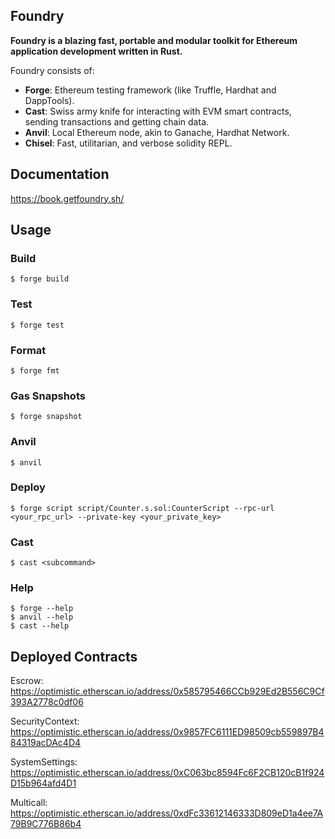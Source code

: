 ## Foundry

**Foundry is a blazing fast, portable and modular toolkit for Ethereum application development written in Rust.**

Foundry consists of:

-   **Forge**: Ethereum testing framework (like Truffle, Hardhat and DappTools).
-   **Cast**: Swiss army knife for interacting with EVM smart contracts, sending transactions and getting chain data.
-   **Anvil**: Local Ethereum node, akin to Ganache, Hardhat Network.
-   **Chisel**: Fast, utilitarian, and verbose solidity REPL.

## Documentation

https://book.getfoundry.sh/

## Usage

### Build

```shell
$ forge build
```

### Test

```shell
$ forge test
```

### Format

```shell
$ forge fmt
```

### Gas Snapshots

```shell
$ forge snapshot
```

### Anvil

```shell
$ anvil
```

### Deploy

```shell
$ forge script script/Counter.s.sol:CounterScript --rpc-url <your_rpc_url> --private-key <your_private_key>
```

### Cast

```shell
$ cast <subcommand>
```

### Help

```shell
$ forge --help
$ anvil --help
$ cast --help
```

## Deployed Contracts

Escrow: https://optimistic.etherscan.io/address/0x585795466CCb929Ed2B556C9Cf393A2778c0df06

SecurityContext: https://optimistic.etherscan.io/address/0x9857FC6111ED98509cb559897B484319acDAc4D4

SystemSettings: https://optimistic.etherscan.io/address/0xC063bc8594Fc6F2CB120cB1f924D15b964afd4D1

Multicall: https://optimistic.etherscan.io/address/0xdFc33612146333D809eD1a4ee7A79B9C776B86b4
